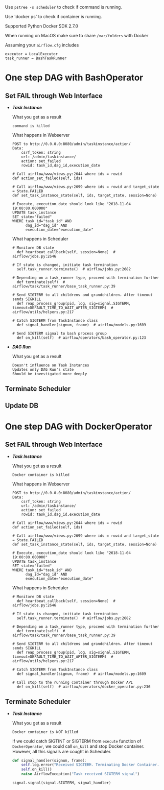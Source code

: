 Use `pstree -s scheduler` to check if command is running.

Use 'docker ps' to check if container is running.

Supported Python Docker SDK 2.7.0

When running on MacOS make sure to share `/var/folders` with Docker

Assuming your `airflow.cfg` includes
      
  ```
  executor = LocalExecutor
  task_runner = BashTaskRunner
  ```


# One step DAG with BashOperator 

## Set FAIL through Web Interface

- ***Task Instance***
  
  What you get as a result
  
    ```
    command is killed
    ```

  What happens in Webserver

    ```
    POST to http://0.0.0.0:8080/admin/taskinstance/action/
    Data:
        csrf_token: string
        url: /admin/taskinstance/
        action: set_failed
        rowid: task_id,dag_id,execution_date
    
    # Call airflow/www/views.py:2644 where ids = rowid
    def action_set_failed(self, ids)
     
    # Call airflow/www/views.py:2699 where ids = rowid and target_state = State.FAILED
    def set_task_instance_state(self, ids, target_state, session=None)
    
    # Execute, execution_date should look like "2018-11-04 19:00:00.000000"
    UPDATE task_instance
    SET state="failed"
    WHERE task_id="task_id" AND
          dag_id="dag_id" AND
          execution_date="execution_date"
    ```
    
  What happens in Scheduler
  
  ```
  # Monitore DB state 
    def heartbeat_callback(self, session=None)  # airflow/jobs.py:2646
  
  # If state is changed, initiate task termination
    self.task_runner.terminate()  # airflow/jobs.py:2682
 
  # Depending on a task_runner type, proceed with termination further
    def terminate(self)  # airflow/task/task_runner/base_task_runner.py:39
         
  # Send SIGTERM to all childrens and grandchildren. After timeout sends SIGKILL
    def reap_process_group(pid, log, sig=signal.SIGTERM, timeout=DEFAULT_TIME_TO_WAIT_AFTER_SIGTERM)  # airflow/utils/helpers.py:217
  
  # Catch SIGTERM from TaskInstance class
    def signal_handler(signum, frame)  # airflow/models.py:1609
  
  # Send SIGTERM signal to bash process group 
    def on_kill(self)  # airflow/operators/bash_operator.py:123
  ```
        
- ***DAG Run***

  What you get as a result

    ```
    Doesn't influence on Task Instances
    Updates only DAG Run's state
    Should be investigated more deeply
    ```

## Terminate Scheduler

## Update DB

# One step DAG with DockerOperator
 
## Set FAIL through Web Interface

- ***Task Instance***
  
  What you get as a result
  
    ```
    Docker container is killed
    ```

  What happens in Webserver

    ```
    POST to http://0.0.0.0:8080/admin/taskinstance/action/
    Data:
        csrf_token: string
        url: /admin/taskinstance/
        action: set_failed
        rowid: task_id,dag_id,execution_date
    
    # Call airflow/www/views.py:2644 where ids = rowid
    def action_set_failed(self, ids)
     
    # Call airflow/www/views.py:2699 where ids = rowid and target_state = State.FAILED
    def set_task_instance_state(self, ids, target_state, session=None)
    
    # Execute, execution_date should look like "2018-11-04 19:00:00.000000"
    UPDATE task_instance
    SET state="failed"
    WHERE task_id="task_id" AND
          dag_id="dag_id" AND
          execution_date="execution_date"
    ```
    
  What happens in Scheduler
  
  ```
  # Monitore DB state 
    def heartbeat_callback(self, session=None)  # airflow/jobs.py:2646
  
  # If state is changed, initiate task termination
    self.task_runner.terminate()  # airflow/jobs.py:2682
 
  # Depending on a task_runner type, proceed with termination further
    def terminate(self)  # airflow/task/task_runner/base_task_runner.py:39
         
  # Send SIGTERM to all childrens and grandchildren. After timeout sends SIGKILL
    def reap_process_group(pid, log, sig=signal.SIGTERM, timeout=DEFAULT_TIME_TO_WAIT_AFTER_SIGTERM)  # airflow/utils/helpers.py:217
  
  # Catch SIGTERM from TaskInstance class
    def signal_handler(signum, frame)  # airflow/models.py:1609
  
  # Call stop to the running container through Docker API
    def on_kill(self)  # airflow/operators/docker_operator.py:236
  ```
  
## Terminate Scheduler

- ***Task Instance***

  What you get as a result
  
    ```
    Docker container is NOT killed
    ```

    If we could catch SIGTINT or SIGTERM from `execute` function of `DockerOperator`,
    we could call `on_kill` and stop Docker container. However, all this signals are cought in Scheduler.
    
    ```python
    def signal_handler(signum, frame):
        self.log.error("Received SIGTERM. Terminating Docker Container.")
        self.on_kill()
        raise AirflowException("Task received SIGTERM signal")

    signal.signal(signal.SIGTERM, signal_handler)
    ```
